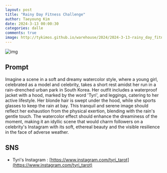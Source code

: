```yaml
---
layout: post
title: "Rainy Day Fitness Challenge"
author: Taeyoung Kim
date: 2024-3-13 00:00:30
categories: dalle
comments: true
image: http://tykimos.github.io/warehouse/2024/2024-3-13-rainy_day_fitness_challenge_title.jpeg
---
```


![img](http://tykimos.github.io/warehouse/2024/2024-3-13-rainy_day_fitness_challenge_title.jpeg)

## Prompt
Imagine a scene in a soft and dreamy watercolor style, where a young girl, celebrated as a model and celebrity, takes a short rest amidst her run in a rain-drenched urban park in South Korea. Her outfit includes a waterproof jacket with a hood, marked by the word 'Tyri', and leggings, catering to her active lifestyle. Her blonde hair is swept under the hood, while she sports glasses to keep the rain at bay. This tranquil and serene image should reflect her exhaustion from the physical exertion, blending with the rain's gentle touch. The watercolor effect should enhance the dreaminess of the moment, making it an idyllic scene that would charm followers on a celebrity's Instagram with its soft, ethereal beauty and the visible resilience in the face of adverse weather.
## SNS

* Tyri's Instagram : [https://www.instagram.com/tyri_tarot](https://www.instagram.com/tyri_tarot)


